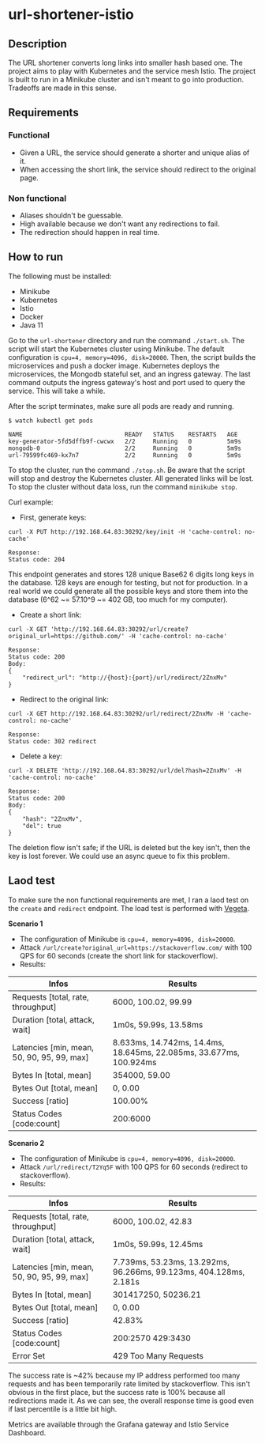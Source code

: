 # url-shortener-istio

## Description
The URL shortener converts long links into smaller hash based one. The project aims to play with Kubernetes and the service mesh Istio. The project is built to run in a Minikube cluster and isn't meant to go into production. Tradeoffs are made in this sense.

## Requirements
### Functional
* Given a URL, the service should generate a shorter and unique alias of it.
* When accessing the short link, the service should redirect to the original page.
### Non functional
* Aliases shouldn't be guessable.
* High available because we don't want any redirections to fail.
* The redirection should happen in real time.

## How to run
The following must be installed:
* Minikube
* Kubernetes
* Istio
* Docker
* Java 11

Go to the `url-shortener` directory and run the command `./start.sh`. The script will start the Kubernetes cluster using Minikube. The default configuration is `cpu=4, memory=4096, disk=20000`. Then, the script builds the microservices and push a docker image. Kubernetes deploys the microservices, the Mongodb stateful set, and an ingress gateway. The last command outputs the ingress gateway's host and port used to query the service. This will take a while.

After the script terminates, make sure all pods are ready and running.
```
$ watch kubectl get pods

NAME                             READY   STATUS    RESTARTS   AGE
key-generator-5fd5dffb9f-cwcwx   2/2     Running   0          5m9s
mongodb-0                        2/2     Running   0          5m9s
url-79599fc469-kx7n7             2/2     Running   0          5m9s
```

To stop the cluster, run the command `./stop.sh`. Be aware that the script will stop and destroy the Kubernetes cluster. All generated links will be lost. To stop the cluster without data loss, run the command `minikube stop`.

Curl example:
* First, generate keys:
```
curl -X PUT http://192.168.64.83:30292/key/init -H 'cache-control: no-cache'

Response:
Status code: 204
```
This endpoint generates and stores 128 unique Base62 6 digits long keys in the database. 
128 keys are enough for testing, but not for production. In a real world we could generate all the possible keys and store them into the database (6^62 ~= 57.10^9 ~= 402 GB, too much for my computer).
* Create a short link:
```
curl -X GET 'http://192.168.64.83:30292/url/create?original_url=https://github.com/' -H 'cache-control: no-cache'

Response:
Status code: 200
Body:
{
    "redirect_url": "http://{host}:{port}/url/redirect/2ZnxMv"
}
```
* Redirect to the original link:
```
curl -X GET http://192.168.64.83:30292/url/redirect/2ZnxMv -H 'cache-control: no-cache'

Response:
Status code: 302 redirect
```
* Delete a key:
```
curl -X DELETE 'http://192.168.64.83:30292/url/del?hash=2ZnxMv' -H 'cache-control: no-cache'

Response:
Status code: 200
Body:
{
    "hash": "2ZnxMv",
    "del": true
}
```
The deletion flow isn't safe; if the URL is deleted but the key isn't, then the key is lost forever. We could use an async queue to fix this problem.

## Laod test
To make sure the non functional requirements are met, I ran a laod test on the `create` and `redirect` endpoint. The load test is performed with [Vegeta](https://github.com/tsenart/vegeta).

**Scenario 1**
* The configuration of Minikube is `cpu=4, memory=4096, disk=20000`.
* Attack `/url/create?original_url=https://stackoverflow.com/` with 100 QPS for 60 seconds (create the short link for stackoverflow).
* Results:

| Infos | Results |
|-------|---------|
|Requests [total, rate, throughput]|6000, 100.02, 99.99|
|Duration [total, attack, wait]|1m0s, 59.99s, 13.58ms|
|Latencies     [min, mean, 50, 90, 95, 99, max]|8.633ms, 14.742ms, 14.4ms, 18.645ms, 22.085ms, 33.677ms, 100.924ms|
|Bytes In [total, mean]|354000, 59.00|
|Bytes Out [total, mean]|0, 0.00|
|Success [ratio]|100.00%|
|Status Codes [code:count]|200:6000|

**Scenario 2**
* The configuration of Minikube is `cpu=4, memory=4096, disk=20000`.
* Attack `/url/redirect/T2Yq5F` with 100 QPS for 60 seconds (redirect to stackoverflow).
* Results:

| Infos | Results |
|-------|---------|
|Requests [total, rate, throughput]|6000, 100.02, 42.83|
|Duration [total, attack, wait]|1m0s, 59.99s, 12.45ms|
|Latencies [min, mean, 50, 90, 95, 99, max]|7.739ms, 53.23ms, 13.292ms, 96.266ms, 99.123ms, 404.128ms, 2.181s|
|Bytes In [total, mean]|301417250, 50236.21|
|Bytes Out [total, mean]|0, 0.00|
|Success [ratio]| 42.83%|
|Status Codes [code:count]|200:2570  429:3430|
|Error Set| 429 Too Many Requests|

The success rate is ~42% because my IP address performed too many requests and has been temporarily rate limited by stackoverflow. This isn't obvious in the first place, but the success rate is 100% because all redirections made it. As we can see, the overall response time is good even if last percentile is a little bit high.

Metrics are available through the Grafana gateway and Istio Service Dashboard.
